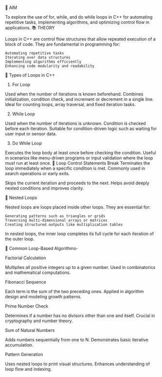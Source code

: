 🎯 AIM

To explore the use of for, while, and do while loops in C++ for automating repetitive tasks, implementing algorithms, and optimizing control flow in applications.
📚 THEORY

Loops in C++ are control flow structures that allow repeated execution of a block of code. They are fundamental in programming for:

    Automating repetitive tasks
    Iterating over data structures
    Implementing algorithms efficiently
    Enhancing code modularity and readability

🔄 Types of Loops in C++

1. For Loop

Used when the number of iterations is known beforehand.
Combines initialization, condition check, and increment or decrement in a single line.
Ideal for counting loops, array traversal, and fixed iteration tasks.

2. While Loop

Used when the number of iterations is unknown.
Condition is checked before each iteration.
Suitable for condition-driven logic such as waiting for user input or sensor data.

3. Do While Loop

Executes the loop body at least once before checking the condition.
Useful in scenarios like menu-driven programs or input validation where the loop must run at least once.
🧭 Loop Control Statements
Break
Terminates the loop immediately when a specific condition is met.
Commonly used in search operations or early exits.

Skips the current iteration and proceeds to the next.
Helps avoid deeply nested conditions and improves clarity.

🔁 Nested Loops

Nested loops are loops placed inside other loops. They are essential for:

    Generating patterns such as triangles or grids
    Traversing multi-dimensional arrays or matrices
    Creating structured outputs like multiplication tables

In nested loops, the inner loop completes its full cycle for each iteration of the outer loop.

🧠 Common Loop-Based Algorithms-

Factorial Calculation

Multiplies all positive integers up to a given number.
Used in combinatorics and mathematical computations.

Fibonacci Sequence

Each term is the sum of the two preceding ones.
Applied in algorithm design and modeling growth patterns.

Prime Number Check

Determines if a number has no divisors other than one and itself.
Crucial in cryptography and number theory.

Sum of Natural Numbers

Adds numbers sequentially from one to N.
Demonstrates basic iterative accumulation.

Pattern Generation

Uses nested loops to print visual structures.
Enhances understanding of loop flow and indexing.
